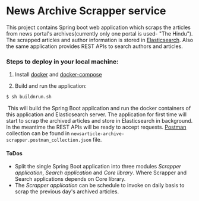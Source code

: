# News Archive Scrapper service

This project contains Spring boot web application which scraps the articles from news portal's archives(currently only one portal is used- "The Hindu"). The scrapped articles and author information is stored in [Elasticsearch](https://www.elastic.co/products/elasticsearch). Also the same application provides REST APIs to search authors and articles.

### Steps to deploy in your local machine:

1. Install [docker](https://docs.docker.com/install/) and [docker-compose](https://docs.docker.com/compose/install/)

2. Build and run the application:

```sh
$ sh buildnrun.sh
```
​	This will build the Spring Boot application and run the docker containers of this application and 		Elasticsearch server. The application for first time will start to scrap the archived articles and store in Elasticsearch in background. In the meantime the REST APIs will be ready to accept requests. [Postman](https://www.getpostman.com/apps) collection can be found in ``` newsarticle-archive-scrapper.postman_collection.json ``` file.

#### ToDos

- Split the single Spring Boot application into three modules *Scrapper application*, *Search application* and *Core library*. Where Scrapper and Search applications depends on Core library.
- The *Scrapper application* can be schedule to invoke on daily basis to scrap the previous day's archived articles.

